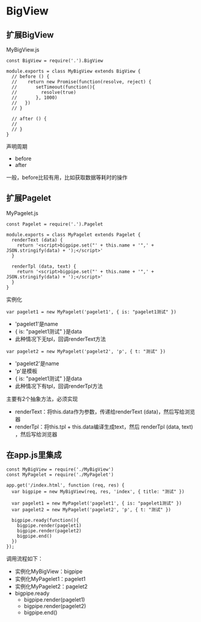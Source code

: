 # BigView


## 扩展BigView

MyBigView.js

```
const BigView = require('.').BigView

module.exports = class MyBigView extends BigView {  
  // before () {
  //    return new Promise(function(resolve, reject) {
  //       setTimeout(function(){
  //         resolve(true)
  //       }, 1000)
  //   })
  // }

  // after () {
  //
  // }
}
```

声明周期

- before
- after

一般，before比较有用，比如获取数据等耗时的操作


## 扩展Pagelet

MyPagelet.js

```
const Pagelet = require('.').Pagelet

module.exports = class MyPagelet extends Pagelet {
  renderText (data) {
    return '<script>bigpipe.set("' + this.name + '",' + JSON.stringify(data) + ');</script>'
  }

  renderTpl (data, text) {
    return '<script>bigpipe.set("' + this.name + '",' + JSON.stringify(data) + ');</script>'
  }
}

```

实例化

```
var pagelet1 = new MyPagelet('pagelet1', { is: "pagelet1测试" })
```

- 'pagelet1'是name
-  { is: "pagelet1测试" }是data
- 此种情况下无tpl，回调renderText方法

```
var pagelet2 = new MyPagelet('pagelet2', 'p', { t: "测试" })
```

- 'pagelet2'是name
- 'p'是模板
-  { is: "pagelet1测试" }是data
- 此种情况下有tpl，回调renderTpl方法


主要有2个抽象方法，必须实现

- renderText：将this.data作为参数，传递给renderText (data)，然后写给浏览器
- renderTpl：将this.tpl + this.data编译生成text，然后 renderTpl (data, text) ，然后写给浏览器

## 在app.js里集成

```
const MyBigView = require('./MyBigView')
const MyPagelet = require('./MyPagelet')

app.get('/index.html', function (req, res) {
  var bigpipe = new MyBigView(req, res, 'index', { title: "测试" })

  var pagelet1 = new MyPagelet('pagelet1', { is: "pagelet1测试" })
  var pagelet2 = new MyPagelet('pagelet2', 'p', { t: "测试" })

  bigpipe.ready(function(){
    bigpipe.render(pagelet1)  
    bigpipe.render(pagelet2)
    bigpipe.end()
  })
});
```

调用流程如下：

- 实例化MyBigView：bigpipe
- 实例化MyPagelet1：pagelet1
- 实例化MyPagelet2：pagelet2
- bigpipe.ready
  - bigpipe.render(pagelet1)  
  - bigpipe.render(pagelet2)  
  - bigpipe.end()  
